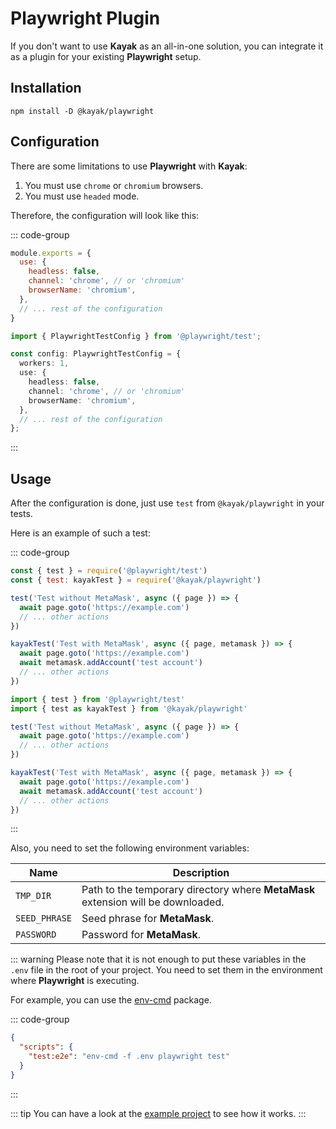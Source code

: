 # Playwright Plugin

If you don't want to use **Kayak** as an all-in-one solution, you can integrate it as a plugin for your existing **Playwright** setup.

## Installation

```shell
npm install -D @kayak/playwright
```

## Configuration

There are some limitations to use **Playwright** with **Kayak**:

1. You must use `chrome` or `chromium` browsers.
2. You must use `headed` mode.

Therefore, the configuration will look like this:

::: code-group
```javascript [playwright.config.js]
module.exports = {
  use: {
    headless: false,
    channel: 'chrome', // or 'chromium'
    browserName: 'chromium',
  },
  // ... rest of the configuration
}
```

```typescript [playwright.config.ts]
import { PlaywrightTestConfig } from '@playwright/test';

const config: PlaywrightTestConfig = {
  workers: 1,
  use: {
    headless: false,
    channel: 'chrome', // or 'chromium'
    browserName: 'chromium',
  },
  // ... rest of the configuration
};
```
:::

## Usage

After the configuration is done, just use `test` from `@kayak/playwright` in your tests.

Here is an example of such a test:

::: code-group
```javascript [example.spec.js]
const { test } = require('@playwright/test')
const { test: kayakTest } = require('@kayak/playwright')

test('Test without MetaMask', async ({ page }) => {
  await page.goto('https://example.com')
  // ... other actions
})

kayakTest('Test with MetaMask', async ({ page, metamask }) => {
  await page.goto('https://example.com')
  await metamask.addAccount('test account')
  // ... other actions
})
```

```typescript [example.spec.ts]
import { test } from '@playwright/test'
import { test as kayakTest } from '@kayak/playwright'

test('Test without MetaMask', async ({ page }) => {
  await page.goto('https://example.com')
  // ... other actions
})

kayakTest('Test with MetaMask', async ({ page, metamask }) => {
  await page.goto('https://example.com')
  await metamask.addAccount('test account')
  // ... other actions
})
```
:::

Also, you need to set the following environment variables:

| Name                            | Description                                                                      |
|---------------------------------|----------------------------------------------------------------------------------|
| `TMP_DIR`                       | Path to the temporary directory where **MetaMask** extension will be downloaded. |
| `SEED_PHRASE`                   | Seed phrase for **MetaMask**.                                                    |
| `PASSWORD`                      | Password for **MetaMask**.                                                       |

::: warning
Please note that it is not enough to put these variables in the `.env` file in the root of your project.
You need to set them in the environment where **Playwright** is executing.

For example, you can use the [env-cmd](https://www.npmjs.com/package/env-cmd) package.

::: code-group
```json [package.json]
{
  "scripts": {
    "test:e2e": "env-cmd -f .env playwright test"
  }
}
```
:::

::: tip
You can have a look at the [example project](https://github.com/xyz27900/kayak/tree/main/examples/playwright-plugin) to see how it works.
:::
